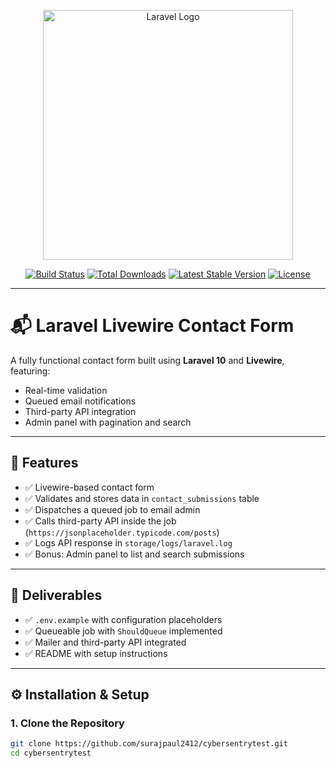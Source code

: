 <p align="center">
    <a href="https://laravel.com" target="_blank">
        <img src="https://raw.githubusercontent.com/laravel/art/master/logo-lockup/5%20SVG/2%20CMYK/1%20Full%20Color/laravel-logolockup-cmyk-red.svg" width="400" alt="Laravel Logo">
    </a>
</p>

<p align="center">
    <a href="https://github.com/laravel/framework/actions"><img src="https://github.com/laravel/framework/workflows/tests/badge.svg" alt="Build Status"></a>
    <a href="https://packagist.org/packages/laravel/framework"><img src="https://img.shields.io/packagist/dt/laravel/framework" alt="Total Downloads"></a>
    <a href="https://packagist.org/packages/laravel/framework"><img src="https://img.shields.io/packagist/v/laravel/framework" alt="Latest Stable Version"></a>
    <a href="https://packagist.org/packages/laravel/framework"><img src="https://img.shields.io/packagist/l/laravel/framework" alt="License"></a>
</p>

---

# 📬 Laravel Livewire Contact Form

A fully functional contact form built using **Laravel 10** and **Livewire**, featuring:

- Real-time validation
- Queued email notifications
- Third-party API integration
- Admin panel with pagination and search

---

## 🚀 Features

- ✅ Livewire-based contact form
- ✅ Validates and stores data in `contact_submissions` table
- ✅ Dispatches a queued job to email admin
- ✅ Calls third-party API inside the job (`https://jsonplaceholder.typicode.com/posts`)
- ✅ Logs API response in `storage/logs/laravel.log`
- ✅ Bonus: Admin panel to list and search submissions

---

## 📁 Deliverables

- ✅ `.env.example` with configuration placeholders
- ✅ Queueable job with `ShouldQueue` implemented
- ✅ Mailer and third-party API integrated
- ✅ README with setup instructions

---

## ⚙️ Installation & Setup

### 1. Clone the Repository

```bash
git clone https://github.com/surajpaul2412/cybersentrytest.git
cd cybersentrytest
